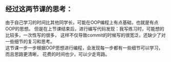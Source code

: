 ## 经过这两节课的思考：
由于自己学习的时间比其他同学长，可能在OOP编程上有点基础，也就是有点OOP的思想。
但是在上节课结束后，进行编写代码发现：我写练习时，可能想的比较多，一次性写的很多，
这样不仅导致commit的时候写的很宽泛，还缺少了对一些细节的复习和思考。  
这节课一步一步根据OOP思想进行编程，会发现每一步都有一些细节可以学习，而且思路更清晰，
花费的时间也少，可以少走弯路。